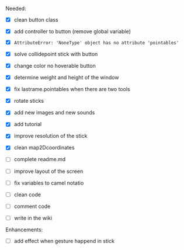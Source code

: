 Needed:

* [x] clean button class
* [x] add controller to button (remove global variable)
* [x] `AttributeError: 'NoneType' object has no attribute 'pointables'`
* [x] solve collidepoint stick with button
* [x] change color no hoverable button
* [x] determine weight and height of the window
* [x] fix lastrame.pointables when there are two tools
* [x] rotate sticks
* [x] add new images and new sounds
* [x] add tutorial
* [x] improve resolution of the stick
* [x] clean map2Dcoordinates

* [ ] complete readme.md
* [ ] improve layout of the screen

* [ ] fix variables to camel notatio
* [ ] clean code
* [ ] comment code
* [ ] write in the wiki

Enhancements:
* [ ] add effect when gesture happend in stick
